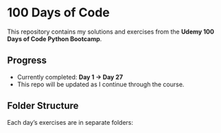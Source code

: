 # 100 Days of Code

This repository contains my solutions and exercises from the **Udemy 100 Days of Code Python Bootcamp**.  

## Progress
- Currently completed: **Day 1 → Day 27**  
- This repo will be updated as I continue through the course.

## Folder Structure
Each day’s exercises are in separate folders:

